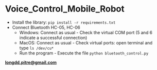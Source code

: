# Voice_Control_Mobile_Robot

- Install the library: `pip install -r requirements.txt`
- Connect Bluetooth HC-05, HC-06
  - Windows: Connect as usual - Check the virtual COM port (5 and 6 indicate a successful connection)
  - MacOS: Connect as usual - Check virtual ports: open terminal and type `ls /dev/cu*`
  - Run the program - Execute the file `python bluetooth_control.py`

**longdd.pitre@gmail.com**
